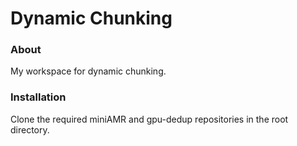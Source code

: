 # Dynamic Chunking

### About

My workspace for dynamic chunking.

### Installation

Clone the required miniAMR and gpu-dedup repositories in the root directory.